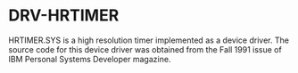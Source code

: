 DRV-HRTIMER
===========

HRTIMER.SYS is a high resolution timer implemented as a device driver. The source code for this device driver was obtained from the Fall 1991 issue of IBM Personal Systems Developer magazine. 

